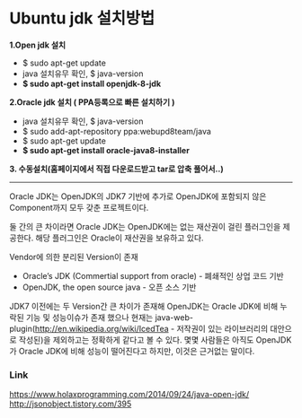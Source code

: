 **Ubuntu jdk 설치방법**
===

**1.Open jdk 설치**
- $ sudo apt-get update
- java 설치유무 확인, $ java-version
- **$ sudo apt-get install openjdk-8-jdk**

**2.Oracle jdk 설치 ( PPA등록으로 빠른 설치하기 )**
- java 설치유무 확인, $ java-version
- $ sudo add-apt-repository ppa:webupd8team/java
- $ sudo apt-get update
- **$ sudo apt-get install oracle-java8-installer**

**3. 수동설치(홈페이지에서 직접 다운로드받고 tar로 압축 풀어서..)**

---
Oracle JDK는 OpenJDK의 JDK7 기반에 추가로 OpenJDK에 포함되지 않은 Component까지 모두 갖춘 프로젝트이다.

둘 간의 큰 차이라면 Oracle JDK는 OpenJDK에는 없는 재산권이 걸린 플러그인을 제공한다. 해당 플러그인은 Oracle이 재산권을 보유하고 있다.

Vendor에 의한 분리된 Version이 존재

- Oracle’s JDK (Commertial support from oracle) - 폐쇄적인 상업 코드 기반
- OpenJDK, the open source java - 오픈 소스 기반

JDK7 이전에는 두 Version간 큰 차이가 존재해 OpenJDK는 Oracle JDK에 비해 누락된 기능 및 성능이슈가 존재 했으나 현재는 java-web-plugin(<http://en.wikipedia.org/wiki/IcedTea> - 저작권이 있는 라이브러리의 대안으로 작성된)을 제외하고는 정확하게 같다고 볼 수 있다. 몇몇 사람들은 아직도 OpenJDK가 Oracle JDK에 비해 성능이 떨어진다고 하지만, 이것은 근거없는 말이다.

### Link
<https://www.holaxprogramming.com/2014/09/24/java-open-jdk/>
<http://jsonobject.tistory.com/395>
